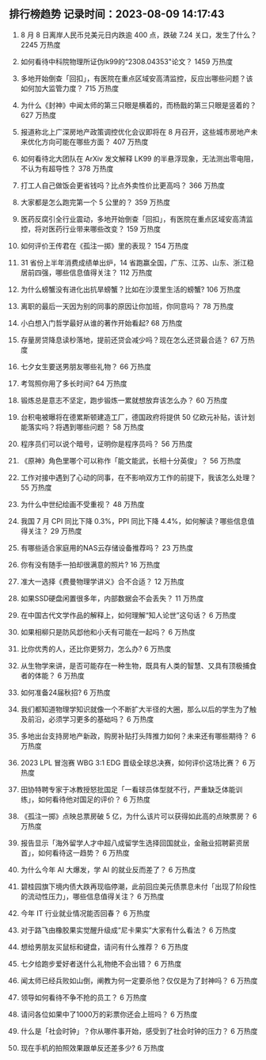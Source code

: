 
## 排行榜趋势 记录时间：2023-08-09 14:17:43
  
  1. 8 月 8 日离岸人民币兑美元日内跌逾 400 点，跌破 7.24 关口，发生了什么？ 2245 万热度
    
  2. 如何看待中科院物理所证伪lk99的“2308.04353"论文？ 1459 万热度
    
  3. 多地开始倒查「回扣」，有医院在重点区域安高清监控，反应出哪些问题？该如何加大监管力度？ 715 万热度
    
  4. 为什么《封神》中闻太师的第三只眼是横着的，而杨戬的第三只眼是竖着的？ 627 万热度
    
  5. 报道称北上广深房地产政策调控优化会议即将在 8 月召开，这些城市房地产未来优化方向可能在哪些方面？ 407 万热度
    
  6. 如何看待北大团队在 ArXiv 发文解释 LK99 的半悬浮现象，无法测出零电阻，不认为有超导性？ 378 万热度
    
  7. 打工人自己做饭会更省钱吗？比点外卖性价比更高吗？ 366 万热度
    
  8. 大家都是怎么跑完第一个 5 公里的？ 359 万热度
    
  9. 医药反腐引全行业震动，多地开始倒查「回扣」，有医院在重点区域安高清监控，将对医药行业带来哪些改变？ 159 万热度
    
  10. 如何评价王传君在《孤注一掷》里的表现？ 154 万热度
    
  11. 31 省份上半年消费成绩单出炉，14 省跑赢全国，广东、江苏、山东、浙江稳居前四强，哪些信息值得关注？ 112 万热度
    
  12. 为什么螃蟹没有进化出抗旱螃蟹？比如在沙漠里生活的螃蟹? 106 万热度
    
  13. 离职的最后一天因为别的同事的原因让你加班，你同意吗？ 78 万热度
    
  14. 小白想入门哲学最好从谁的著作开始看起? 68 万热度
    
  15. 存量房贷降息读秒落地，提前还贷会减少吗？现在怎么还贷最合适？ 67 万热度
    
  16. 七夕女生要送男朋友哪些礼物？ 66 万热度
    
  17. 考驾照你用了多长时间? 64 万热度
    
  18. 锻炼总是意志不坚定，跑步锻炼一累就想放弃该怎么办？ 60 万热度
    
  19. 台积电被曝将在德累斯顿建造工厂，德国政府将提供 50 亿欧元补贴，该计划能落实吗？将遇到哪些问题？ 58 万热度
    
  20. 程序员们可以说个暗号，证明你是程序员吗？ 56 万热度
    
  21. 《原神》角色里哪个可以称作「能文能武，长相十分英俊」？ 56 万热度
    
  22. 工作对接中遇到了心动的同事，在不影响双方工作的前提下，我该怎么处理？ 55 万热度
    
  23. 为什么中世纪绘画不受重视？ 48 万热度
    
  24. 我国 7 月 CPI 同比下降 0.3%，PPI 同比下降 4.4%，如何解读？哪些信息值得关注？ 29 万热度
    
  25. 有哪些适合家庭用的NAS云存储设备推荐吗？ 23 万热度
    
  26. 你有没有随手一拍却很满意的照片? 16 万热度
    
  27. 准大一选择《费曼物理学讲义》合不合适？ 12 万热度
    
  28. 如果SSD硬盘闲置很多年，内部数据会不会丢失？ 11 万热度
    
  29. 在中国古代文学作品的解释上，如何理解“知人论世”这句话？ 6 万热度
    
  30. 如果相柳只是防风邶他和小夭有可能在一起吗？ 6 万热度
    
  31. 比你优秀的人，还比你更努力，怎么办? 6 万热度
    
  32. 从生物学来讲，是否可能存在一种生物，既具有人类的智慧、又具有顶极捕食者的体能？ 6 万热度
    
  33. 如何准备24届秋招? 6 万热度
    
  34. 我们都知道物理学知识就像一个不断扩大半径的大圈，那么以后的学生为了触及前沿，必须学习更多的基础吗？ 6 万热度
    
  35. 多地出台支持房地产新政，购房补贴打头阵推力如何？未来还有哪些期待？ 6 万热度
    
  36. 2023 LPL 冒泡赛 WBG 3:1 EDG 晋级全球总决赛，如何评价这场比赛？ 6 万热度
    
  37. 田协特聘专家于冰教授怒批国足「一看球员体型就不行，严重缺乏体能训练」，如何看待他对国足的评价？ 6 万热度
    
  38. 《孤注一掷》点映总票房破 5 亿，为什么该片可以获得如此高的点映票房？ 6 万热度
    
  39. 报告显示「海外留学人才中超八成留学生选择回国就业，金融业招聘薪资居首」，如何看待这一趋势？ 6 万热度
    
  40. 为什么今年 AI 大爆发，学 AI 的就业反而差了？ 6 万热度
    
  41. 碧桂园旗下境内债大跌再现临停潮，此前回应美元债票息未付「出现了阶段性的流动性压力」，哪些信息值得关注？ 6 万热度
    
  42. 今年 IT 行业就业情况能否回春？ 6 万热度
    
  43. 对于路飞由橡胶果实觉醒升级成“尼卡果实”大家有什么看法？ 6 万热度
    
  44. 想给男朋友买鼠标和键盘，请问有什么推荐？ 6 万热度
    
  45. 七夕给跑步爱好者送什么礼物绝不会出错？ 6 万热度
    
  46. 闻太师已经兵败如山倒，阐教为何一定要杀他？仅仅是为了封神吗？ 6 万热度
    
  47. 领导如何看待不争不抢的员工？ 6 万热度
    
  48. 请问各位如果中了1000万的彩票你还会上班吗？ 6 万热度
    
  49. 什么是「社会时钟」？你从哪件事开始，感受到了社会时钟的压力？ 6 万热度
    
  50. 现在手机的拍照效果跟单反还差多少? 6 万热度
    